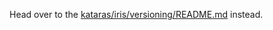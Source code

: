Head over to the [kataras/iris/versioning/README.md](https://github.com/kataras/iris/blob/master/versioning/README.md) instead.